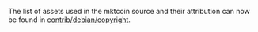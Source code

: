 The list of assets used in the mktcoin source and their attribution can now be found in [contrib/debian/copyright](../contrib/debian/copyright).
